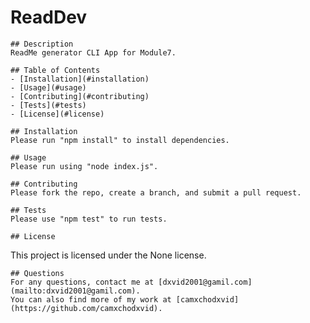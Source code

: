 # ReadDev
    
    ## Description
    ReadMe generator CLI App for Module7.
    
    ## Table of Contents
    - [Installation](#installation)
    - [Usage](#usage)
    - [Contributing](#contributing)
    - [Tests](#tests)
    - [License](#license)
    
    ## Installation
    Please run "npm install" to install dependencies.
    
    ## Usage
    Please run using "node index.js".
    
    ## Contributing
    Please fork the repo, create a branch, and submit a pull request.
    
    ## Tests
    Please use "npm test" to run tests.
    
    ## License
This project is licensed under the None license.
    
    ## Questions
    For any questions, contact me at [dxvid2001@gamil.com](mailto:dxvid2001@gamil.com).
    You can also find more of my work at [camxchodxvid](https://github.com/camxchodxvid).
    
    
    